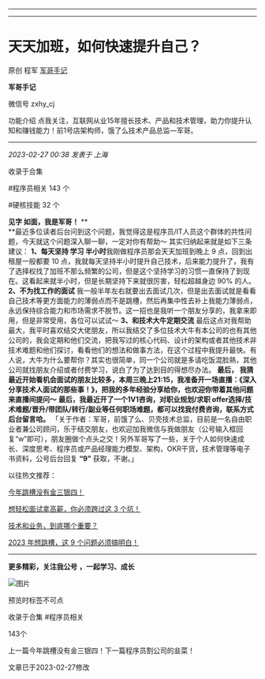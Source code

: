 ----------------------------------------
----------------------------------------
#  天天加班，如何快速提升自己？

原创 程军  [ 军哥手记 ](javascript:void\(0\);)

**军哥手记** ![]()

微信号 zxhy_cj

功能介绍 点我关注，互联网从业15年擅长技术、产品和技术管理，助力你提升认知和赚钱能力！前1号店架构师，饿了么技术产品总监—军哥。

____

_2023-02-27 00:38_ _发表于 上海_

收录于合集

#程序员相关 143 个

#硬核技能 32 个

**见字 如面，我是军哥！** **  
**最近多位读者后台问到这个问题，我觉得这是程序员/IT人员这个群体的共性问题，今天就这个问题深入聊一聊，一定对你有帮助～ 其实归纳起来就是如下三条建议：
**1、每天坚持 **学习** 半小时**我刚做程序员那会天天加班到晚上 9 点，回到出租屋一般都要 10
点，我就每天坚持半小时提升自己技术，后来能力提升了，我有了选择权找了加班不那么频繁的公司，但是这个坚持学习的习惯一直保持了到现在。这看起来就半小时，但是长期坚持下来就很厉害，轻松超越身边
90% 的人。 **2、不为找工作的面试**
我一般半年左右就要出去面试几次，但是出去面试就是看看自己技术等更方面能力的薄弱点而不是跳槽，然后再集中性去补上我能力薄弱点，永远保持综合能力和市场需求不脱节。这一招也是我听一个朋友分享的，我拿来即用，但是非常受用，各位可以试试～
**3、和技术大牛定期交流**
最后这点对我帮助最大，我平时喜欢结交大佬朋友，所以我结交了多位技术大牛有本公司的也有其他公司的，我会定期和他们交流，把我写过的核心代码、设计的架构或者其他技术非技术难题和他们探讨，看看他们的想法和做事方法，在这个过程中我提升最快。有人说，大牛为什么要帮你？其实也很简单，同一个公司就是多请吃饭混脸熟，其他公司就找朋友介绍或者付费学习，说白了为了达到目的得想尽办法。
**最后，
**我猜最近开始看机会面试的朋友比较多，本周三晚上21:15，我准备开一场直播：《深入分享技术人面试的那些事！》，把我的多年经验分享给你，也欢迎你带着其他问题来直播间提问～****
**最后，我最近开了一个1V1咨询，对职业规划/求职
offer选择/技术难题/晋升/带团队/转行/副业等任何职场难题，都可以找我付费咨询，联系方式后台留言哈。**
「关于作者：军哥，前饿了么、贝壳技术总监，目前是一名自由职业者兼公司顾问，乐于结交朋友，也欢迎加我微信与我做朋友（公号输入框回复“w”即可），朋友圈做个点头之交！另外军哥写了一些，关于个人如何快速成长、深度思考、程序员或产品经理能力模型、架构，OKR干货，技术管理等电子书资料，公号后台回复
**“9”** 获取，不谢。」  

以往热文推荐：

[今年跳槽没有金三银四！](http://mp.weixin.qq.com/s?__biz=MzA3MDU2MjM4Ng==&mid=2247497266&idx=1&sn=a755beea4f09f41d26d57082dc5a1fd4&chksm=9f38510fa84fd8190f0471fd60fa8278d79c19fbe8a6df32ac300ef5decaee8297fa149384e8&scene=21#wechat_redirect)  

[想轻松面试拿高薪，你必须跨过这 3
个坑！](http://mp.weixin.qq.com/s?__biz=MzA3MDU2MjM4Ng==&mid=2247497250&idx=1&sn=2fd5a2cec1a0bf122951f1cff0c6a869&chksm=9f38511fa84fd8097773bbf79d6dbf956120946d649f99b3e51e50500b93f29902d65929ebb9&scene=21#wechat_redirect)  

[技术和业务，到底哪个重要？](http://mp.weixin.qq.com/s?__biz=MzA3MDU2MjM4Ng==&mid=2247497237&idx=1&sn=f0795170d6daf4c83fa44cc0a5ffef5b&chksm=9f385128a84fd83e0a40246c2efedb64f03fead8f9feffefee11033cd62597247f09903b23ff&scene=21#wechat_redirect)  

[2023 年想跳槽，这 9
个问题必须搞明白！](http://mp.weixin.qq.com/s?__biz=MzA3MDU2MjM4Ng==&mid=2247497234&idx=1&sn=ed2b3ffd36b739e9a66a4163bb1be09c&chksm=9f38512fa84fd839c509574477ae165873b584fd654b64bc7728ddb3582d1c1296439fc9444b&scene=21#wechat_redirect)  

  

* * *

  

 **更多精彩，关注我公号** **，一起学习、成长**

![图片](https://mmbiz.qpic.cn/mmbiz_png/b96CibCt70iaajvl7fD4ZCicMcjhXMp1v6UibM134tIsO1j5yqHyNhh9arj090oAL7zGhRJRq6cFqFOlDZMleLl4pw/640?wx_fmt=png)

预览时标签不可点

收录于合集 #程序员相关

143个

上一篇今年跳槽没有金三银四！下一篇程序员割公司的韭菜！

文章已于2023-02-27修改

